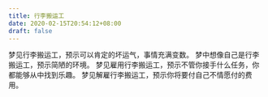 ```yaml
---
title: 行李搬运工
date: 2020-02-15T20:54:12+08:00
draft: false
---
```


梦见行李搬运工，预示可以肯定的坏运气，事情充满变数。
梦中想像自己是行李搬运工，预示简陋的环境。
梦见雇用行李搬运工，预示不管你接手什么任务，你都能够从中找到乐趣。
梦见解雇行李搬运工，预示你将要付自己不情愿付的费用。
